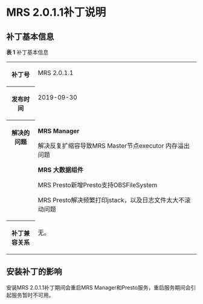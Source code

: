 # MRS 2.0.1.1补丁说明<a name="mrs_01_9013"></a>

## 补丁基本信息<a name="section918210179183"></a>

**表 1**  补丁基本信息

<a name="table884969161914"></a>
<table><tbody><tr id="row1285014971914"><th class="firstcol" valign="top" width="15%" id="mcps1.2.3.1.1"><p id="p132483032011"><a name="p132483032011"></a><a name="p132483032011"></a>补丁号</p>
</th>
<td class="cellrowborder" valign="top" width="85%" headers="mcps1.2.3.1.1 "><p id="p024815013203"><a name="p024815013203"></a><a name="p024815013203"></a>MRS 2.0.1.1</p>
</td>
</tr>
<tr id="row13850119191916"><th class="firstcol" valign="top" width="15%" id="mcps1.2.3.2.1"><p id="p524890182020"><a name="p524890182020"></a><a name="p524890182020"></a>发布时间</p>
</th>
<td class="cellrowborder" valign="top" width="85%" headers="mcps1.2.3.2.1 "><p id="p22491020204"><a name="p22491020204"></a><a name="p22491020204"></a>2019-09-30</p>
</td>
</tr>
<tr id="row15661112573315"><th class="firstcol" valign="top" width="15%" id="mcps1.2.3.3.1"><p id="p112494082012"><a name="p112494082012"></a><a name="p112494082012"></a>解决的问题</p>
</th>
<td class="cellrowborder" valign="top" width="85%" headers="mcps1.2.3.3.1 "><p id="p0391154425616"><a name="p0391154425616"></a><a name="p0391154425616"></a><strong id="b83918440566"><a name="b83918440566"></a><a name="b83918440566"></a>MRS Manager</strong></p>
<p id="p1339144425611"><a name="p1339144425611"></a><a name="p1339144425611"></a>解决反复扩缩容导致MRS Master节点executor 内存溢出问题</p>
<p id="p163911244125611"><a name="p163911244125611"></a><a name="p163911244125611"></a><strong id="b12686256382"><a name="b12686256382"></a><a name="b12686256382"></a>MRS 大数据组件</strong></p>
<p id="p19959924157"><a name="p19959924157"></a><a name="p19959924157"></a>MRS Presto新增Presto支持OBSFileSystem</p>
<p id="p03921444175610"><a name="p03921444175610"></a><a name="p03921444175610"></a>MRS Presto解决频繁打印jstack，以及日志文件太大不滚动问题</p>
</td>
</tr>
<tr id="row17850997197"><th class="firstcol" valign="top" width="15%" id="mcps1.2.3.4.1"><p id="p32491008208"><a name="p32491008208"></a><a name="p32491008208"></a>补丁兼容关系</p>
</th>
<td class="cellrowborder" valign="top" width="85%" headers="mcps1.2.3.4.1 "><p id="p1432955315501"><a name="p1432955315501"></a><a name="p1432955315501"></a>无。</p>
</td>
</tr>
</tbody>
</table>

## 安装补丁的影响<a name="section14929154819188"></a>

安装MRS 2.0.1.1补丁期间会重启MRS Manager和Presto服务，重启服务期间会引起服务暂时不可用。

